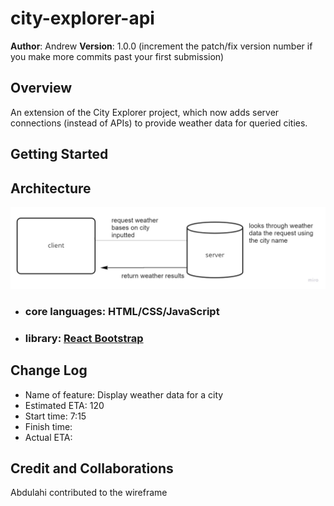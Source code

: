 # city-explorer-api

**Author**: Andrew
**Version**: 1.0.0 (increment the patch/fix version number if you make more commits past your first submission)

## Overview
An extension of the City Explorer project, which now adds server connections (instead of APIs) to provide weather data for queried cities.

## Getting Started
<!-- What are the steps that a user must take in order to build this app on their own machine and get it running? -->

## Architecture
![wireframe](wwrrcc.jpg)

- ### core languages: HTML/CSS/JavaScript

- ### library: [React Bootstrap](https://react-bootstrap.github.io/getting-started/introduction)

## Change Log
- Name of feature: Display weather data for a city
- Estimated ETA: 120
- Start time: 7:15
- Finish time: 
- Actual ETA: 

## Credit and Collaborations
Abdulahi contributed to the wireframe